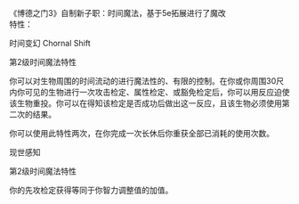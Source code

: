 《博德之门3》自制新子职：时间魔法，基于5e拓展进行了魔改
\
特性：

时间变幻 Chornal Shift

第2级时间魔法特性

你可以对生物周围的时间流动的进行魔法性的、有限的控制。在你或你周围30尺内你可见的生物进行一次攻击检定、属性检定、或豁免检定后，你可以用反应迫使该生物重投。你可以在得知该检定是否成功后做出这一反应，且该生物必须使用第二次的结果。

你可以使用此特性两次，在你完成一次长休后你重获全部已消耗的使用次数。




现世感知

第2级时间魔法特性

你的先攻检定获得等同于你智力调整值的加值。
